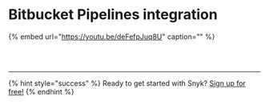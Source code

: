 # Bitbucket Pipelines integration

{% embed url="https://youtu.be/deFefpJuq8U" caption="" %}

 
<br><br><hr>

{% hint style="success" %}
Ready to get started with Snyk? [Sign up for free!](https://snyk.io/login?cta=sign-up&loc=footer&page=support_docs_page)
{% endhint %}